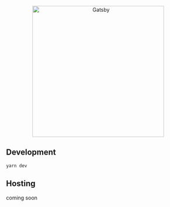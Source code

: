 <p align="center">
  <a href="https://mashroom.at">
    <img alt="Gatsby" src="https://github.com/yellow-high5/mashroom.at/blob/main/src/assets/logo-title-light.png?raw=true" width="360" />
  </a>
</p>
<!-- <h1 align="center"></h1> -->

## Development

```shell
yarn dev
```

## Hosting

coming soon

